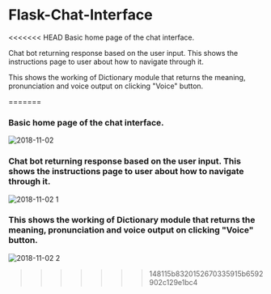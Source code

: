 # Flask-Chat-Interface

<<<<<<< HEAD
Basic home page of the chat interface.

 


Chat bot returning response based on the user input. This shows the instructions page to user about how to navigate through it.


 


This shows the working of Dictionary module that returns the meaning, pronunciation and voice output on clicking "Voice" button.


 
=======
### Basic home page of the chat interface.




![2018-11-02](https://user-images.githubusercontent.com/26433878/47926151-e1aeb380-dee5-11e8-852e-650f3548349c.png)




### Chat bot returning response based on the user input. This shows the instructions page to user about how to navigate through it.




![2018-11-02 1](https://user-images.githubusercontent.com/26433878/47926384-6ef20800-dee6-11e8-9610-c3fa482c4c4e.png)


### This shows the working of Dictionary module that returns the meaning, pronunciation and voice output on clicking "Voice" button.



![2018-11-02 2](https://user-images.githubusercontent.com/26433878/47926652-17a06780-dee7-11e8-9e5a-c81bb51ff1be.png)

>>>>>>> 148115b8320152670335915b6592902c129e1bc4


